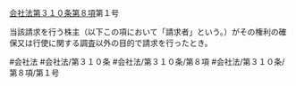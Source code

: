 [会社法第３１０条第８項](会社法＿＿＿＿第３１０条第８項)第１号

当該請求を行う株主（以下この項において「請求者」という。）がその権利の確保又は行使に関する調査以外の目的で請求を行ったとき。


#会社法
#会社法/第３１０条
#会社法/第３１０条/第８項
#会社法/第３１０条/第８項/第１号
